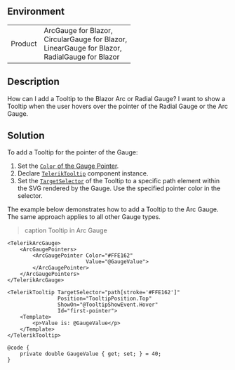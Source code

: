 
## Environment
<table>
<tbody>
<tr>
<td>Product</td>
<td>
ArcGauge for Blazor,<br />
CircularGauge for Blazor,<br />
LinearGauge for Blazor,<br />
RadialGauge for Blazor
</td>
</tr>
</tbody>
</table>

## Description

How can I add a Tooltip to the Blazor Arc or Radial Gauge? I want to show a Tooltip when the user hovers over the pointer of the Radial Gauge or the Arc Gauge.

## Solution

To add a Tooltip for the pointer of the Gauge:

1. Set the [`Color` of the Gauge Pointer](slug:arc-gauge-pointers#color).
1. Declare [`TelerikTooltip`](slug:tooltip-overview) component instance.
1. Set the [`TargetSelector`](slug:tooltip-overview#tooltip-parameters) of the Tooltip to a specific path element within the SVG rendered by the Gauge. Use the specified pointer color in the selector.

The example below demonstrates how to add a Tooltip to the Arc Gauge. The same approach applies to all other Gauge types.

>caption Tooltip in Arc Gauge

````RAZOR
<TelerikArcGauge>
    <ArcGaugePointers>
        <ArcGaugePointer Color="#FFE162"
                         Value="@GaugeValue">
        </ArcGaugePointer>
    </ArcGaugePointers>
</TelerikArcGauge>

<TelerikTooltip TargetSelector="path[stroke='#FFE162']"
                Position="TooltipPosition.Top"
                ShowOn="@TooltipShowEvent.Hover"
                Id="first-pointer">
    <Template>
        <p>Value is: @GaugeValue</p>
    </Template>
</TelerikTooltip>

@code {
    private double GaugeValue { get; set; } = 40;
}
````
